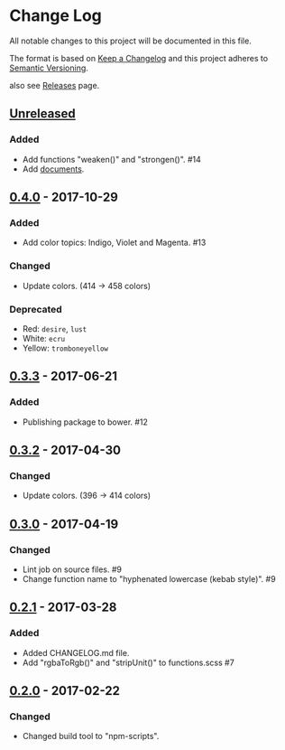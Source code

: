 # Change Log
All notable changes to this project will be documented in this file.

The format is based on [Keep a Changelog](http://keepachangelog.com/)
and this project adheres to [Semantic Versioning](http://semver.org/).

also see [Releases](https://github.com/archco/scss-palette/releases) page.

## [Unreleased]

### Added
- Add functions "weaken()" and "strongen()". #14
- Add [documents](https://github.com/archco/scss-palette/blob/master/docs/README.md).

## [0.4.0] - 2017-10-29

### Added
- Add color topics: Indigo, Violet and Magenta. #13

### Changed
- Update colors. (414 -> 458 colors)

### Deprecated
- Red: `desire`, `lust`
- White: `ecru`
- Yellow: `tromboneyellow`

## [0.3.3] - 2017-06-21
### Added
- Publishing package to bower. #12

## [0.3.2] - 2017-04-30
### Changed
- Update colors. (396 -> 414 colors)

## [0.3.0] - 2017-04-19
### Changed
- Lint job on source files. #9
- Change function name to "hyphenated lowercase (kebab style)". #9

## [0.2.1] - 2017-03-28
### Added
- Added CHANGELOG.md file.
- Add "rgbaToRgb()" and "stripUnit()" to functions.scss #7

## [0.2.0] - 2017-02-22
### Changed
- Changed build tool to "npm-scripts".

[Unreleased]: https://github.com/archco/scss-palette/compare/v0.4.0...master
[0.4.0]: https://github.com/archco/scss-palette/compare/v0.3.3...v0.4.0
[0.3.3]: https://github.com/archco/scss-palette/compare/v0.3.2...v0.3.3
[0.3.2]: https://github.com/archco/scss-palette/compare/v0.3.0...v0.3.2
[0.3.0]: https://github.com/archco/scss-palette/compare/v0.2.1...v0.3.0
[0.2.1]: https://github.com/archco/scss-palette/compare/v0.2.0...v0.2.1
[0.2.0]: https://github.com/archco/scss-palette/compare/v0.1.3...v0.2.0
